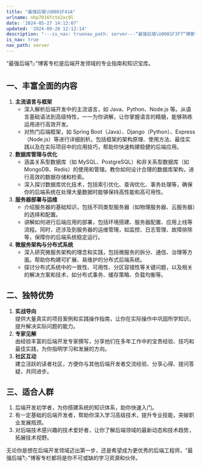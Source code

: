 ```yaml
---
title: "最强后端\U0001F41A"
urlname: nhp7016fcte2xc9l
date: '2024-05-27 14:12:07'
updated: '2024-09-28 12:12:14'
description: "---is_nav: truenav_path: server---“最强后端\U0001F3F7️”博客专栏是后端开发领域的专业指南和知识宝库。一、丰富全面的内容主流语言与框架深入解析后端开发中的主流语言，如 Java、Python、Node.js 等。从语言基础语法到高级特性，一一为你讲解，让你掌握语言的..."
is_nav: true
nav_path: server
---
```

“最强后端🏷️”博客专栏是后端开发领域的专业指南和知识宝库。

## 一、丰富全面的内容
1. **主流语言与框架**
    - 深入解析后端开发中的主流语言，如 Java、Python、Node.js 等。从语言基础语法到高级特性，一一为你讲解，让你掌握语言的精髓，能够熟练运用进行高效开发。
    - 对热门后端框架，如 Spring Boot（Java）、Django（Python）、Express（Node.js）等进行详细剖析。包括框架的架构原理、使用方法、最佳实践以及在实际项目中的应用技巧，帮助你快速构建稳健的后端应用。
2. **数据库管理与优化**
    - 涵盖关系型数据库（如 MySQL、PostgreSQL）和非关系型数据库（如 MongoDB、Redis）的使用和管理。教你如何设计合理的数据库架构，进行高效的数据存储和检索。
    - 深入探讨数据库优化技术，包括索引优化、查询优化、事务处理等，确保你的后端系统在处理大量数据时能够保持高性能和高可用性。
3. **服务器部署与运维**
    - 介绍服务器的基础知识，包括不同类型服务器（如物理服务器、云服务器）的选择和配置。
    - 讲解如何进行后端应用的部署，包括环境搭建、服务器配置、应用上线等流程。同时，还涉及到服务器的运维管理，如监控、日志管理、故障排除等，保障你的后端系统稳定运行。
4. **微服务架构与分布式系统**
    - 深入研究微服务架构的理念和实践，包括微服务的拆分、通信、治理等方面。帮助你构建可扩展、易维护的分布式后端系统。
    - 探讨分布式系统中的一致性、可用性、分区容错性等关键问题，以及相关的解决方案和技术，如分布式事务、缓存策略、负载均衡等。

## 二、独特优势
1. **实战导向**  
提供大量真实的项目案例和实践操作指南，让你在实际操作中巩固所学知识，提升解决实际问题的能力。
2. **专家见解**  
由经验丰富的后端开发专家撰写，分享他们在多年工作中的宝贵经验、技巧和最佳实践，为你指明学习和发展的方向。
3. **社区互动**  
建立活跃的读者社区，方便你与其他后端开发者交流经验、分享心得、提问答疑，共同进步。

## 三、适合人群
1. 后端开发初学者，为你搭建系统的知识体系，助你快速入门。
2. 有一定基础的后端开发者，帮助你深入学习高级技术，提升专业技能，突破职业发展瓶颈。
3. 对后端技术感兴趣的技术爱好者，让你了解后端领域的最新动态和技术趋势，拓展技术视野。

无论你是想在后端开发领域迈出第一步，还是希望成为更优秀的后端工程师，“最强后端🏷️”博客专栏都将是你不可或缺的学习资源和伙伴。

